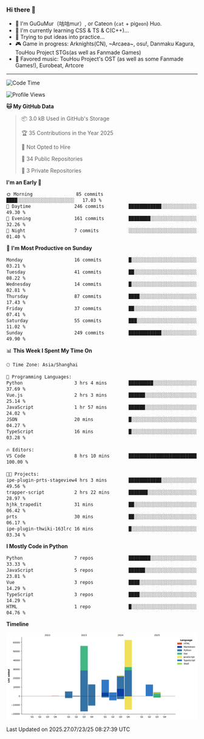 ### Hi there 👋

- 🧐 I'm GuGuMur（咕咕mur）, or Cateon (`cat` + pig`eon`) Huo.
- 🌱 I'm currently learning CSS & TS & C(C++)...
- 🤔 Trying to put ideas into practice...
- 🎮 Game in progress: Arknights(CN), ~Arcaea~, osu!, Danmaku Kagura, TouHou Project STGs(as well as Fanmade Games)
- 🎵 Favored music: TouHou Project's OST (as well as some Fanmade Games!), Eurobeat, Artcore

----
<!--START_SECTION:waka-->
![Code Time](http://img.shields.io/badge/Code%20Time-24%20hrs%2027%20mins-blue)

![Profile Views](http://img.shields.io/badge/Profile%20Views-3-blue)

**🐱 My GitHub Data** 

> 📦 3.0 kB Used in GitHub's Storage 
 > 
> 🏆 35 Contributions in the Year 2025
 > 
> 🚫 Not Opted to Hire
 > 
> 📜 34 Public Repositories 
 > 
> 🔑 3 Private Repositories 
 > 
**I'm an Early 🐤** 

```text
🌞 Morning                85 commits          ████░░░░░░░░░░░░░░░░░░░░░   17.03 % 
🌆 Daytime                246 commits         ████████████░░░░░░░░░░░░░   49.30 % 
🌃 Evening                161 commits         ████████░░░░░░░░░░░░░░░░░   32.26 % 
🌙 Night                  7 commits           ░░░░░░░░░░░░░░░░░░░░░░░░░   01.40 % 
```
📅 **I'm Most Productive on Sunday** 

```text
Monday                   16 commits          █░░░░░░░░░░░░░░░░░░░░░░░░   03.21 % 
Tuesday                  41 commits          ██░░░░░░░░░░░░░░░░░░░░░░░   08.22 % 
Wednesday                14 commits          █░░░░░░░░░░░░░░░░░░░░░░░░   02.81 % 
Thursday                 87 commits          ████░░░░░░░░░░░░░░░░░░░░░   17.43 % 
Friday                   37 commits          ██░░░░░░░░░░░░░░░░░░░░░░░   07.41 % 
Saturday                 55 commits          ███░░░░░░░░░░░░░░░░░░░░░░   11.02 % 
Sunday                   249 commits         ████████████░░░░░░░░░░░░░   49.90 % 
```


📊 **This Week I Spent My Time On** 

```text
🕑︎ Time Zone: Asia/Shanghai

💬 Programming Languages: 
Python                   3 hrs 4 mins        █████████░░░░░░░░░░░░░░░░   37.69 % 
Vue.js                   2 hrs 3 mins        ██████░░░░░░░░░░░░░░░░░░░   25.14 % 
JavaScript               1 hr 57 mins        ██████░░░░░░░░░░░░░░░░░░░   24.02 % 
JSON                     20 mins             █░░░░░░░░░░░░░░░░░░░░░░░░   04.27 % 
TypeScript               16 mins             █░░░░░░░░░░░░░░░░░░░░░░░░   03.28 % 

🔥 Editors: 
VS Code                  8 hrs 10 mins       █████████████████████████   100.00 % 

🐱‍💻 Projects: 
ipe-plugin-prts-stageview4 hrs 3 mins        ████████████░░░░░░░░░░░░░   49.56 % 
trapper-script           2 hrs 22 mins       ███████░░░░░░░░░░░░░░░░░░   28.97 % 
hjhk_trapedit            31 mins             ██░░░░░░░░░░░░░░░░░░░░░░░   06.42 % 
prts                     30 mins             ██░░░░░░░░░░░░░░░░░░░░░░░   06.17 % 
ipe-plugin-thwiki-163lrc 16 mins             █░░░░░░░░░░░░░░░░░░░░░░░░   03.34 % 
```

**I Mostly Code in Python** 

```text
Python                   7 repos             ████████░░░░░░░░░░░░░░░░░   33.33 % 
JavaScript               5 repos             ██████░░░░░░░░░░░░░░░░░░░   23.81 % 
Vue                      3 repos             ████░░░░░░░░░░░░░░░░░░░░░   14.29 % 
TypeScript               3 repos             ████░░░░░░░░░░░░░░░░░░░░░   14.29 % 
HTML                     1 repo              █░░░░░░░░░░░░░░░░░░░░░░░░   04.76 % 
```



**Timeline**

![Lines of Code chart](https://raw.githubusercontent.com/GuGuMur/GuGuMur/main/assets/bar_graph.png)


 Last Updated on 2025.27.07/23/25 08:27:39 UTC
<!--END_SECTION:waka-->

<!-- ![Metrics](https://metrics.lecoq.io/GuGuMur?template=classic&config.timezone=Asia%2FShanghai) -->

